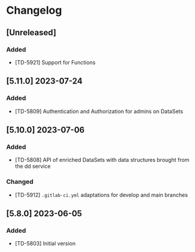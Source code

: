 # Changelog

## [Unreleased]

### Added

- [TD-5921] Support for Functions

## [5.11.0] 2023-07-24

### Added

- [TD-5809] Authentication and Authorization for admins on DataSets

## [5.10.0] 2023-07-06

### Added

- [TD-5808] API of enriched DataSets with data structures brought from the dd service

### Changed

- [TD-5912] `.gitlab-ci.yml` adaptations for develop and main branches

## [5.8.0] 2023-06-05

### Added

- [TD-5803] Initial version
